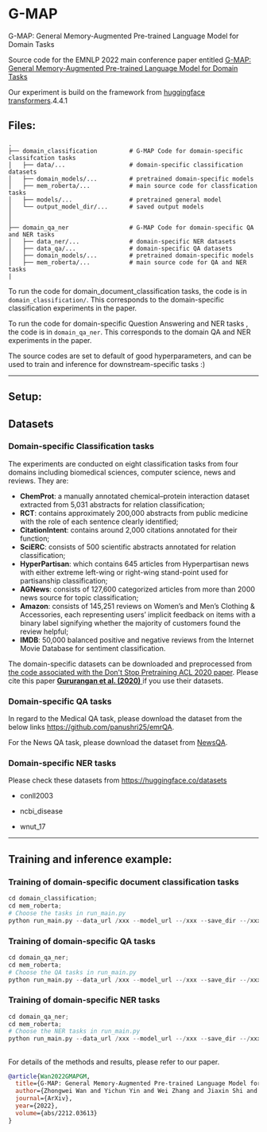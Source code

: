 

# G-MAP

G-MAP: General Memory-Augmented Pre-trained Language Model for Domain Tasks



Source code for the EMNLP 2022 main conference paper entitled [G-MAP: General Memory-Augmented Pre-trained Language Model for Domain Tasks](https://arxiv.org/pdf/2212.03613.pdf)

Our experiment is build on the framework from [huggingface transformers](https://github.com/huggingface/transformers).4.4.1



## Files:
    .
    ├── domain_classification         # G-MAP Code for domain-specific classifcation tasks
    │   ├── data/...                  # domain-specific classification datasets
    │   ├── domain_models/...         # pretrained domain-specific models
    │   ├── mem_roberta/...           # main source code for classfication tasks
    │   ├── models/...                # pretrained general model
    │   └── output_model_dir/...      # saved output models 
    │          
    │
    ├── domain_qa_ner                 # G-MAP Code for domain-specific QA and NER tasks
    │   ├── data_ner/...              # domain-specific NER datasets
    │   ├── data_qa/...               # domain-specific QA datasets
    │   ├── domain_models/...         # pretrained domain-specific models    
    │   ├── mem_roberta/...           # main source code for QA and NER tasks
    |


To run the code for domain_document_classification tasks, the code is in ``domain_classification/``. This corresponds to the domain-specific classification experiments in the paper. 

To run the code for domain-specific Question Answering and NER tasks ,  the code is in ``domain_qa_ner``. This corresponds to the domain QA and NER experiments in the paper. 

The source codes are set to default of good hyperparameters, and can be used to train and inference for downstream-specific tasks :) 

-----------------------------------------------------
## Setup:

## Datasets

### Domain-specific Classification tasks

The experiments are conducted on eight classification tasks from four domains including biomedical sciences, computer science, news and reviews. They are: 
* **ChemProt**: a manually annotated chemical–protein interaction dataset extracted from 5,031 abstracts for relation classification;
* **RCT**: contains approximately 200,000 abstracts from public medicine with the role of each sentence clearly identified;
* **CitationIntent**: contains around 2,000 citations annotated for their function;
* **SciERC**: consists of 500 scientific abstracts annotated for relation classification; 
* **HyperPartisan**: which contains 645 articles from Hyperpartisan news with either extreme left-wing or right-wing stand-point used for partisanship classification;
* **AGNews**: consists of 127,600 categorized articles from more than 2000 news source for topic classification;
* **Amazon**:  consists of 145,251 reviews on Women’s and Men’s Clothing & Accessories, each representing users’ implicit feedback on items with a binary label signifying whether the majority of customers found the review helpful; 
* **IMDB**:  50,000 balanced positive and negative reviews from the Internet Movie Database for sentiment classification.

The domain-specific datasets can be downloaded and preprocessed from [the code associated with the Don't Stop Pretraining ACL 2020 paper](https://github.com/allenai/dont-stop-pretraining). Please cite this paper [**Gururangan et al. (2020)** ](https://arxiv.org/abs/2004.10964) if you use their datasets.

### Domain-specific QA tasks

In regard to the Medical QA task, please download the dataset from the below links https://github.com/panushri25/emrQA.

For the News QA task, please download the dataset from [NewsQA](https://drive.google.com/file/d/1TZCOm6lGKaz4fm_QaCrZladN-7YJkjt2/view?usp=sharing).

### Domain-specific NER tasks

Please check these datasets from https://huggingface.co/datasets

- conll2003

- ncbi_disease

- wnut_17

-----------------------------------------------------
## Training and inference example:

### Training of domain-specific document classification tasks

```python
cd domain_classification;
cd mem_roberta;
# Choose the tasks in run_main.py
python run_main.py --data_url /xxx --model_url --/xxx --save_dir --/xxx
```

### Training of domain-specific QA tasks

```python
cd domain_qa_ner;
cd mem_roberta;
# Choose the QA tasks in run_main.py
python run_main.py --data_url /xxx --model_url --/xxx --save_dir --/xxx

```

### Training of domain-specific NER tasks

```python
cd domain_qa_ner;
cd mem_roberta;
# Choose the NER tasks in run_main.py
python run_main.py --data_url /xxx --model_url --/xxx --save_dir --/xxx

```

## 

For details of the methods and results, please refer to our paper. 

```bibtex
@article{Wan2022GMAPGM,
  title={G-MAP: General Memory-Augmented Pre-trained Language Model for Domain Tasks},
  author={Zhongwei Wan and Yichun Yin and Wei Zhang and Jiaxin Shi and Lifeng Shang and Guangyong Chen and Xin Jiang and Qun Liu},
  journal={ArXiv},
  year={2022},
  volume={abs/2212.03613}
}
```
